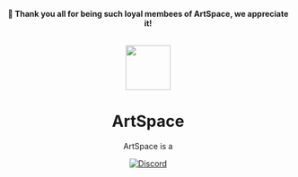 <div align="center">

<strong>🤝 Thank you all for being such loyal membees of ArtSpace, we appreciate it!</strong></br></br>

  

<img src="https://firebasestorage.googleapis.com/v0/b/artshare-app.appspot.com/o/MainIcon.jpg?alt=media&token=f34ce7ce-d045-4097-af0a-b27e8fea1dd5" height="80" length="80">

# ArtSpace

ArtSpace is a 

[![Discord](https://discord.com/api/guilds/891651964201480252/widget.png?style=shield)](https://discord.gg/j3WcghBBhr)

